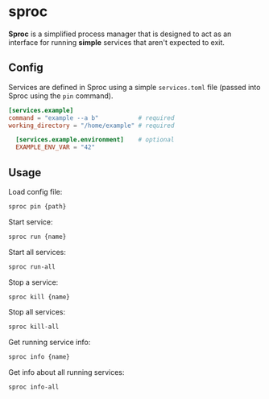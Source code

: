 # sproc

**Sproc** is a simplified process manager that is designed to act as an interface for running **simple** services that aren't expected to exit.

## Config

Services are defined in Sproc using a simple `services.toml` file (passed into Sproc using the `pin` command).

```toml
[services.example]
command = "example --a b"           # required
working_directory = "/home/example" # required

  [services.example.environment]    # optional
  EXAMPLE_ENV_VAR = "42"
```

## Usage

Load config file:

```bash
sproc pin {path}
```

Start service:

```bash
sproc run {name}
```

Start all services:

```bash
sproc run-all
```

Stop a service:

```bash
sproc kill {name}
```

Stop all services:

```bash
sproc kill-all
```

Get running service info:

```bash
sproc info {name}
```

Get info about all running services:

```bash
sproc info-all
```
